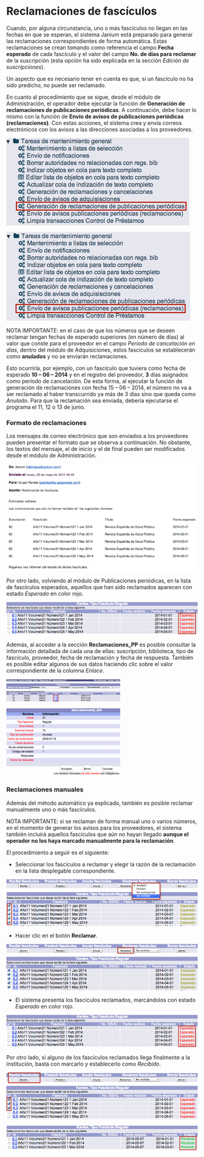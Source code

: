 # Reclamaciones de fascículos

Cuando, por alguna circunstancia, uno o más fascículos no llegan en las fechas en que se esperan, el sistema Janium está preparado para generar las reclamaciones correspondientes de forma automática. Estas reclamaciones se crean tomando como referencia el campo **Fecha esperado** de cada fascículo y el valor del campo **No. de días para reclamar** de la suscripción (esta opción ha sido explicada en la sección *Edición de suscripciones*).

Un aspecto que es necesario tener en cuenta es que, si un fascículo no ha sido predicho, no puede ser reclamado.

En cuanto al procedimiento que se sigue, desde el módulo de Administración, el operador debe ejecutar la función de **Generación de reclamaciones de publicaciones periódicas**. A continuación, debe hacer lo mismo con la función de **Envío de avisos de publicaciones periódicas (reclamaciones)**. Con estas acciones, el sistema crea y envía correos electrónicos con los avisos a las direcciones asociadas a los proveedores.

![](Generacion_reclams_admin.png)

![](Envio_reclams_admin.png)

NOTA IMPORTANTE: en el caso de que los números que se deseen reclamar tengan fechas de esperado superiores (en número de días) al valor que conste para el proveedor en el campo *Período de cancelación en días*, dentro del módulo de Adquisiciones, estos fascículos se establecerán como **anulados** y no se enviarán reclamaciones.

Esto ocurriría, por ejemplo, con un fascículo que tuviera como fecha de esperado **10 – 06 – 2014** y en el registro del proveedor, **3** días asignados como período de cancelación. De esta forma, al ejecutar la función de generación de reclamaciones con fecha 15 – 06 – 2014, el número no va a ser reclamado al haber transcurrido ya más de 3 días sino que queda como *Anulado*. Para que la reclamación sea enviada, debería ejecutarse el programa el 11, 12 o 13 de junio.

### Formato de reclamaciones

Los mensajes de correo electrónico que son enviados a los proveedores pueden presentar el formato que se observa a continuación. No obstante, los textos del mensaje, el de inicio y el de final pueden ser modificados desde el módulo de Administración.

![](Ejemplo_reclamacion.png)

Por otro lado, volviendo al módulo de Publicaciones periódicas, en la lista de fascículos esperados, aquellos que han sido reclamados aparecen con estado *Esperado* en color rojo.

![](Fasciculos_reclamados.png)

Además, al acceder a la sección **Reclamaciones\_PP** es posible consultar la información detallada de cada una de ellas: suscripción, biblioteca, tipo de fascículo, proveedor, fecha de reclamación y fecha de respuesta. También es posible editar algunos de sus datos haciendo clic sobre el valor correspondiente de la columna *Enlace*.

![](Seccion_reclams.png)

![](Seccion_reclams2.png)

### Reclamaciones manuales

Además del método automático ya explicado, también es posible reclamar manualmente uno o más fascículos.

NOTA IMPORTANTE: si se reclaman de forma manual uno o varios números, en el momento de generar los avisos para los proveedores, el sistema también incluirá aquellos fascículos que aún no hayan llegado **aunque el operador no los haya marcado manualmente para la reclamación**.

El procedimiento a seguir es el siguiente:

- Seleccionar los fascículos a reclamar y elegir la razón de la reclamación en la lista desplegable correspondiente.

![](Reclamacion_manual.png)

- Hacer clic en el botón **Reclamar**.

![](Reclamacion_manual2.png)

- El sistema presenta los fascículos reclamados, marcándolos con estado *Esperado* en color rojo.

![](Fasciculos_reclamados.png)

Por otro lado, si alguno de los fascículos reclamados llega finalmente a la institución, basta con marcarlo y establecerlo como *Recibido*.

![](Recepcion_reclamados.png)

![](Recepcion_reclamados2.png)